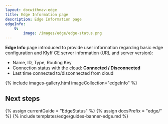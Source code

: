 ```yaml
---
layout: docwithnav-edge
title: Edge Information page
description: Edge Information page
edgeInfo:
    0:
        image: /images/edge/edge-status.png
---
```


**Edge Info** page introduced to provide user information regarding basic edge configuration and Klyff CE server information (URL and server version): 
* Name, ID, Type, Routing Key
* Connection status with the cloud: **Connected / Disconnected**
* Last time connected to/disconnected from cloud

{% include images-gallery.html imageCollection="edgeInfo" %}

## Next steps

{% assign currentGuide = "EdgeStatus" %}
{% assign docsPrefix = "edge/" %}
{% include templates/edge/guides-banner-edge.md %}

